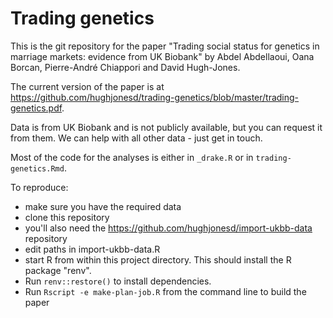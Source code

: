 
# Trading genetics

This is the git repository for the paper "Trading social status for genetics 
in marriage markets: evidence from UK Biobank" by Abdel Abdellaoui, Oana
Borcan, Pierre-André Chiappori and David Hugh-Jones.

The current version of the paper is at https://github.com/hughjonesd/trading-genetics/blob/master/trading-genetics.pdf.

Data is from UK Biobank and is not publicly available, but you can request it
from them. We can help with all other data - just get in touch.

Most of the code for the analyses is either in `_drake.R` or in `trading-genetics.Rmd`.

To reproduce:

* make sure you have the required data
* clone this repository
* you'll also need the https://github.com/hughjonesd/import-ukbb-data repository
* edit paths in import-ukbb-data.R
* start R from within this project directory. This should install the R package
  "renv".
* Run `renv::restore()` to install dependencies.
* Run `Rscript -e make-plan-job.R` from the command line to build the
  paper
